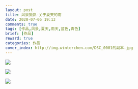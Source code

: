 ```yaml
---
layout: post
title: 风景摄影-关于夏天的雨
date: 2020-07-05 19:13
comments: true
tags: [作品,风景,夏天,雨天,蓝色,青色]
brief: [作品]
reward: true
categories: 作品
cover_index: http://img.winterchen.com/DSC_0001的副本.jpg
---
```


![](http://img.winterchen.com/DSC_0001.jpg)

![](http://img.winterchen.com/DSC_0019.jpg)

![](http://img.winterchen.com/DSC_0013.jpg)

